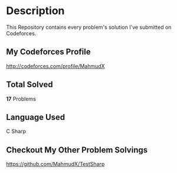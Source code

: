 # Description

This Repository contains every problem's solution I've submitted on Codeforces.

## My Codeforces Profile

<http://codeforces.com/profile/MahmudX>

## Total Solved

**17** Problems

## Language Used

C Sharp

## Checkout My Other Problem Solvings

https://github.com/MahmudX/TestSharp
